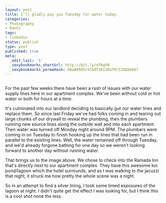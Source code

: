```yaml
---
layout: post
title: I'll gladly pay you Tuesday for water today.
categories:
- Photography
- Rants
tags:
- linkedin
status: publish
type: post
published: true
meta:
  _edit_last: '1'
  _sexybookmarks_shortUrl: http://bit.ly/df6qYN
  _sexybookmarks_permaHash: b8a889d5c555df20130af8c535b84987
---
```

<img src="http://farm4.static.flickr.com/3417/3275378663_b66c4238e6.jpg" alt="" />

For the past few weeks there have been a rash of issues with our water supply lines here in our apartment complex.  We've been without cold or hot water or both for hours at a time.

It's culminated into our landlord deciding to basically gut our water lines and replace them.  So since last Friday we've had folks coming in and tearing out large chunks of our drywall to reveal the plumbing, then the plumbers running new source lines along the outside wall and into each apartment.  Then water was turned off Monday night around 9PM.  The plumbers were coming in on Tuesday to finish hooking up the lines that had been run in parallel to the existing lines.  Well, the water remained off through Tuesday, and we'd already forgone bathing for one day so we weren't looking forward to another day without running water.

That brings us to the image above.  We chose to check into the Ramada Inn that's directly next to our apartment complex.  They have this awesome koi pond/lagoon which the hotel surrounds, and as I was walking to the jacuzzi that night, it struck me how pretty the whole scene was a night.

So in an attempt to find a silver lining, I took some timed exposures of the lagoon at night.  I didn't quite get the effect I was looking for, but I think this is a cool shot none the less.
